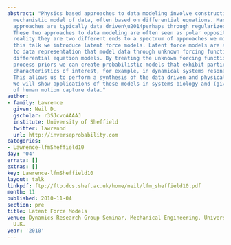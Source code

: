 ```yaml
---
abstract: "Physics based approaches to data modeling involve constructing an accurate
  mechanistic model of data, often based on differential equations. Machine learning
  approaches are typically data driven\u2014perhaps through regularized function approximation.
  These two approaches to data modeling are often seen as polar opposites, but in
  reality they are two different ends to a spectrum of approaches we might take. In
  this talk we introduce latent force models. Latent force models are a new approach
  to data representation that model data through unknown forcing functions that drive
  differential equation models. By treating the unknown forcing functions with Gaussian
  process priors we can create probabilistic models that exhibit particular physical
  characteristics of interest, for example, in dynamical systems resonance and inertia.
  This allows us to perform a synthesis of the data driven and physical modeling paradigms.
  We will show applications of these models in systems biology and (given time) modelling
  of human motion capture data."
author:
- family: Lawrence
  given: Neil D.
  gscholar: r3SJcvoAAAAJ
  institute: University of Sheffield
  twitter: lawrennd
  url: http://inverseprobability.com
categories:
- Lawrence-lfmSheffield10
day: '04'
errata: []
extras: []
key: Lawrence-lfmSheffield10
layout: talk
linkpdf: ftp://ftp.dcs.shef.ac.uk/home/neil/lfm_sheffield10.pdf
month: 11
published: 2010-11-04
section: pre
title: Latent Force Models
venue: Dynamics Research Group Seminar, Mechanical Engineering, University of Sheffield,
  U.K.
year: '2010'
---
```

